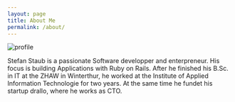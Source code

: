 ```yaml
---
layout: page
title: About Me
permalink: /about/
---
```


![profile](https://www.gravatar.com/avatar/50583432ceff40a3efc59878777a5ab5&s=400)

Stefan Staub is a passionate Software developper and enterpreneur. His focus is building Applications with Ruby on Rails. After he finished his B.Sc. in IT at the ZHAW in Winterthur, he worked at the Institute of Applied Information Technologie for two years. At the same time he fundet his startup drallo, where he works as CTO.